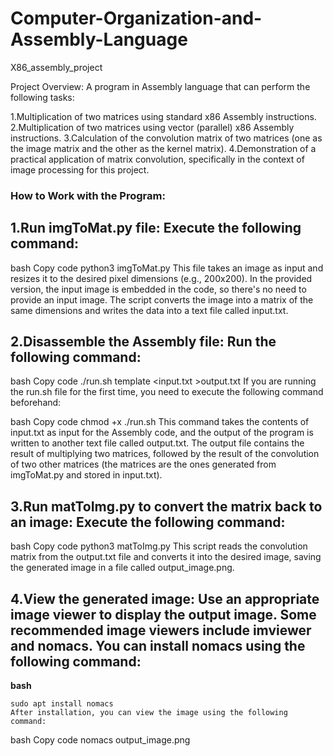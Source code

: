 # Computer-Organization-and-Assembly-Language
X86_assembly_project

Project Overview:
A program in Assembly language that can perform the following tasks:

1.Multiplication of two matrices using standard x86 Assembly instructions.
2.Multiplication of two matrices using vector (parallel) x86 Assembly instructions.
3.Calculation of the convolution matrix of two matrices (one as the image matrix and the other as the kernel matrix).
4.Demonstration of a practical application of matrix convolution, specifically in the context of image processing for this project.


### How to Work with the Program:
## 1.Run imgToMat.py file: Execute the following command:

bash
Copy code
python3 imgToMat.py
This file takes an image as input and resizes it to the desired pixel dimensions (e.g., 200x200). In the provided version, the input image is embedded in the code, so there's no need to provide an input image. The script converts the image into a matrix of the same dimensions and writes the data into a text file called input.txt.

## 2.Disassemble the Assembly file: Run the following command:

bash
Copy code
./run.sh template <input.txt >output.txt
If you are running the run.sh file for the first time, you need to execute the following command beforehand:

bash
Copy code
chmod +x ./run.sh
This command takes the contents of input.txt as input for the Assembly code, and the output of the program is written to another text file called output.txt. The output file contains the result of multiplying two matrices, followed by the result of the convolution of two other matrices (the matrices are the ones generated from imgToMat.py and stored in input.txt).

## 3.Run matToImg.py to convert the matrix back to an image: Execute the following command:

bash
Copy code
python3 matToImg.py
This script reads the convolution matrix from the output.txt file and converts it into the desired image, saving the generated image in a file called output_image.png.

## 4.View the generated image: Use an appropriate image viewer to display the output image. Some recommended image viewers include imviewer and nomacs. You can install nomacs using the following command:

**bash**
```Copy code
sudo apt install nomacs
After installation, you can view the image using the following command:
```
bash
Copy code
nomacs output_image.png


